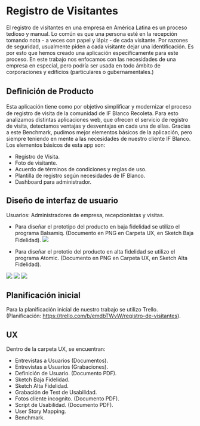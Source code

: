 # Registro de Visitantes
El registro de visitantes en una empresa en América Latina es un proceso tedioso y manual. Lo común es que una persona esté en la recepción tomando nota - a veces con papel y lápiz - de cada visitante. Por razones de seguridad, usualmente piden a cada visitante dejar una identificación. Es por esto que hemos creado una aplicación específicamente para este proceso. 
En este trabajo nos enfocamos con las necesidades de una empresa en especial, pero podría ser usada en todo ámbito de corporaciones y edificios (particulares o gubernamentales.) 

## Deﬁnición de Producto
Esta aplicación tiene como por objetivo simpliﬁcar y modernizar el proceso de registro de visita de la comunidad de IF Blanco Recoleta. Para esto analizamos distintas aplicaciones web, que ofrecen el servicio de registro de visita, detectamos ventajas y desventajas en cada una de ellas.   Gracias a este Benchmark, pudimos mejor elementos básicos de la aplicación, pero siempre teniendo en mente a las necesidades de nuestro cliente IF Blanco. Los elementos básicos de esta app son:

* Registro de Visita. 
* Foto de visitante. 
* Acuerdo de términos de condiciones y reglas de uso. 
* Plantilla de registro según necesidades de IF Blanco.
* Dashboard para administrador.

## Diseño de interfaz de usuario
Usuarios: Administradores de empresa, recepcionistas y visitas.
* Para diseñar el prototipo del producto en baja fidelidad se utilizo el programa Balsamiq. (Documento en PNG en Carpeta UX, en Sketch Baja Fidelidad).
![](https://imageshack.com/a/img922/8096/PgAcoq.png)


* Para diseñar el prototio del producto en alta fidelidad se utilizo el programa Atomic. (Documento en PNG en Carpeta UX, en Sketch Alta Fidelidad).

![](https://imageshack.com/a/img921/491/CrMHSQ.jpg)
![](https://imageshack.com/a/img923/3049/DVvu6F.jpg)
![](https://imageshack.com/a/img922/10/CI7bPW.jpg)
## Planificación inicial
Para la planificación inicial de nuestro trabajo se utilizo Trello. (Planificación: https://trello.com/b/emdbTWvW/registro-de-visitantes).

## UX
Dentro de la carpeta UX, se encuentran:

* Entrevistas a Usuarios (Documentos).
* Entrevistas a Usuarios (Grabaciones).
* Definición de Usuario. (Documento PDF).
* Sketch Baja Fidelidad.
* Sketch Alta Fidelidad.
* Grabación de Test de Usabilidad.
* Fotos cliente incognito. (Documento PDF).
* Script de Usabilidad. (Documento PDF).
* User Story Mapping.
* Benchmark.
